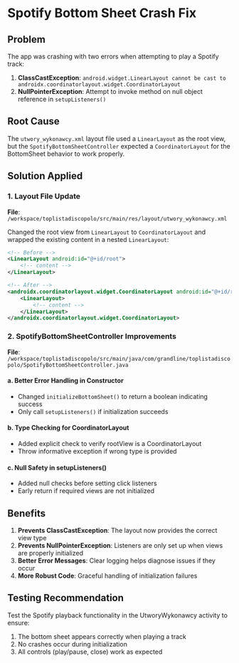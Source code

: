 # Spotify Bottom Sheet Crash Fix

## Problem
The app was crashing with two errors when attempting to play a Spotify track:

1. **ClassCastException**: `android.widget.LinearLayout cannot be cast to androidx.coordinatorlayout.widget.CoordinatorLayout`
2. **NullPointerException**: Attempt to invoke method on null object reference in `setupListeners()`

## Root Cause
The `utwory_wykonawcy.xml` layout file used a `LinearLayout` as the root view, but the `SpotifyBottomSheetController` expected a `CoordinatorLayout` for the BottomSheet behavior to work properly.

## Solution Applied

### 1. Layout File Update
**File**: `/workspace/toplistadiscopolo/src/main/res/layout/utwory_wykonawcy.xml`

Changed the root view from `LinearLayout` to `CoordinatorLayout` and wrapped the existing content in a nested `LinearLayout`:

```xml
<!-- Before -->
<LinearLayout android:id="@+id/root">
    <!-- content -->
</LinearLayout>

<!-- After -->
<androidx.coordinatorlayout.widget.CoordinatorLayout android:id="@+id/root">
    <LinearLayout>
        <!-- content -->
    </LinearLayout>
</androidx.coordinatorlayout.widget.CoordinatorLayout>
```

### 2. SpotifyBottomSheetController Improvements
**File**: `/workspace/toplistadiscopolo/src/main/java/com/grandline/toplistadiscopolo/SpotifyBottomSheetController.java`

#### a. Better Error Handling in Constructor
- Changed `initializeBottomSheet()` to return a boolean indicating success
- Only call `setupListeners()` if initialization succeeds

#### b. Type Checking for CoordinatorLayout
- Added explicit check to verify rootView is a CoordinatorLayout
- Throw informative exception if wrong type is provided

#### c. Null Safety in setupListeners()
- Added null checks before setting click listeners
- Early return if required views are not initialized

## Benefits
1. **Prevents ClassCastException**: The layout now provides the correct view type
2. **Prevents NullPointerException**: Listeners are only set up when views are properly initialized
3. **Better Error Messages**: Clear logging helps diagnose issues if they occur
4. **More Robust Code**: Graceful handling of initialization failures

## Testing Recommendation
Test the Spotify playback functionality in the UtworyWykonawcy activity to ensure:
1. The bottom sheet appears correctly when playing a track
2. No crashes occur during initialization
3. All controls (play/pause, close) work as expected